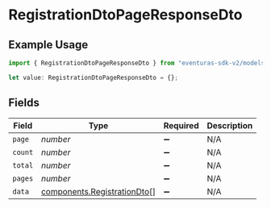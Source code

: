 # RegistrationDtoPageResponseDto

## Example Usage

```typescript
import { RegistrationDtoPageResponseDto } from "eventuras-sdk-v2/models/components";

let value: RegistrationDtoPageResponseDto = {};
```

## Fields

| Field                                                                      | Type                                                                       | Required                                                                   | Description                                                                |
| -------------------------------------------------------------------------- | -------------------------------------------------------------------------- | -------------------------------------------------------------------------- | -------------------------------------------------------------------------- |
| `page`                                                                     | *number*                                                                   | :heavy_minus_sign:                                                         | N/A                                                                        |
| `count`                                                                    | *number*                                                                   | :heavy_minus_sign:                                                         | N/A                                                                        |
| `total`                                                                    | *number*                                                                   | :heavy_minus_sign:                                                         | N/A                                                                        |
| `pages`                                                                    | *number*                                                                   | :heavy_minus_sign:                                                         | N/A                                                                        |
| `data`                                                                     | [components.RegistrationDto](../../models/components/registrationdto.md)[] | :heavy_minus_sign:                                                         | N/A                                                                        |